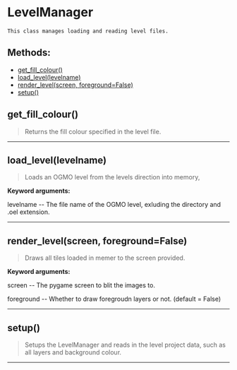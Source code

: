 # LevelManager 
 ```
 This class manages loading and reading level files. 
```
## Methods: 
* [get_fill_colour()](#get_fill_colour) 
* [load_level(levelname)](#load_level) 
* [render_level(screen, foreground=False)](#render_level) 
* [setup()](#setup) 
<div id="get_fill_colour"></div>

## get_fill_colour() 

  

 > Returns the fill colour specified in the level file. 

 --- 
<div id="load_level"></div>

## load_level(levelname) 

  

 > Loads an OGMO level from the levels direction into memory, 

 

 **Keyword arguments:**

 levelname -- The file name of the OGMO level, exluding the directory and .oel extension. 

 --- 
<div id="render_level"></div>

## render_level(screen, foreground=False) 

  

 > Draws all tiles loaded in memer to the screen provided.

 

 **Keyword arguments:**

 screen -- The pygame screen to blit the images to.

 foreground -- Whether to draw foregroudn layers or not. (default = False) 

 --- 
<div id="setup"></div>

## setup() 

  

 > Setups the LevelManager and reads in the level project data, such as all layers and background colour. 

 --- 

